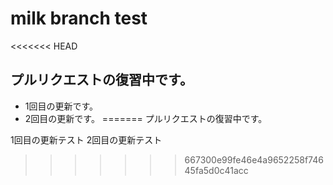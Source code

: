 # milk branch test

<<<<<<< HEAD
## プルリクエストの復習中です。

* 1回目の更新です。
* 2回目の更新です。
=======
プルリクエストの復習中です。

1回目の更新テスト
2回目の更新テスト
>>>>>>> 667300e99fe46e4a9652258f74645fa5d0c41acc
